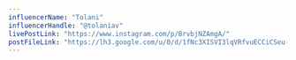 ```yaml
---
influencerName: "Tolani"
influencerHandle: "@tolaniav"
livePostLink: "https://www.instagram.com/p/BrvbjNZAmgA/"
postFileLink: "https://lh3.google.com/u/0/d/1fNc3XISVI3lqVRfvuECCiCSeu-KHWIcb"
---
```

